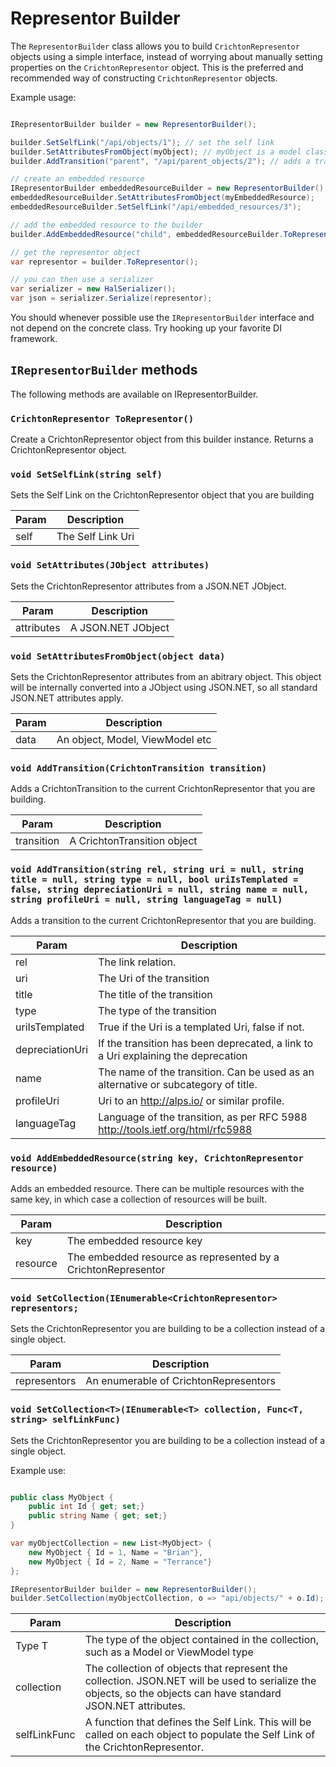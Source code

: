 # Representor Builder

The ```RepresentorBuilder``` class allows you to build ```CrichtonRepresentor``` objects using a simple interface, instead of worrying about manually setting properties on the ```CrichtonRepresentor``` object. This is the preferred and recommended way of constructing ```CrichtonRepresentor``` objects.

Example usage:

```csharp

IRepresentorBuilder builder = new RepresentorBuilder();

builder.SetSelfLink("/api/objects/1"); // set the self link
builder.SetAttributesFromObject(myObject); // myObject is a model class
builder.AddTransition("parent", "/api/parent_objects/2"); // adds a transition

// create an embedded resource
IRepresentorBuilder embeddedResourceBuilder = new RepresentorBuilder();
embeddedResourceBuilder.SetAttributesFromObject(myEmbeddedResource);
embeddedResourceBuilder.SetSelfLink("/api/embedded_resources/3");

// add the embedded resource to the builder
builder.AddEmbeddedResource("child", embeddedResourceBuilder.ToRepresentor());

// get the representor object
var representor = builder.ToRepresentor();

// you can then use a serializer
var serializer = new HalSerializer();
var json = serializer.Serialize(representor);

```

You should whenever possible use the ```IRepresentorBuilder``` interface and not depend on the concrete class. Try hooking up your favorite DI framework.

## ```IRepresentorBuilder``` methods

The following methods are available on IRepresentorBuilder.

### ```CrichtonRepresentor ToRepresentor()```
Create a CrichtonRepresentor object from this builder instance. Returns a CrichtonRepresentor object.

### ```void SetSelfLink(string self)```
Sets the Self Link on the CrichtonRepresentor object that you are building

Param | Description
--- | ---
self | The Self Link Uri 

### ```void SetAttributes(JObject attributes)```
Sets the CrichtonRepresentor attributes from a JSON.NET JObject.

Param | Description
--- | ---
attributes | A JSON.NET JObject 

### ```void SetAttributesFromObject(object data)```
Sets the CrichtonRepresentor attributes from an abitrary object. This object will be internally converted into a JObject using JSON.NET, so all standard JSON.NET attributes apply.

Param | Description
--- | ---
data | An object, Model, ViewModel etc 

### ```void AddTransition(CrichtonTransition transition)```
Adds a CrichtonTransition to the current CrichtonRepresentor that you are building.

Param | Description
--- | ---
transition | A CrichtonTransition object 


### ```void AddTransition(string rel, string uri = null, string title = null, string type = null, bool uriIsTemplated = false, string depreciationUri = null, string name = null, string profileUri = null, string languageTag = null)```
Adds a transition to the current CrichtonRepresentor that you are building.

Param | Description
--- | ---
rel | The link relation. 
uri | The Uri of the transition 
title | The title of the transition 
type | The type of the transition 
uriIsTemplated | True if the Uri is a templated Uri, false if not. 
depreciationUri | If the transition has been deprecated, a link to a Uri explaining the deprecation 
name | The name of the transition. Can be used as an alternative or subcategory of title. 
profileUri | Uri to an http://alps.io/ or similar profile. 
languageTag | Language of the transition, as per RFC 5988 http://tools.ietf.org/html/rfc5988 


### ```void AddEmbeddedResource(string key, CrichtonRepresentor resource)```
Adds an embedded resource. There can be multiple resources with the same key, in which case a collection of resources will be built.

Param | Description
--- | ---
key | The embedded resource key 
resource | The embedded resource as represented by a CrichtonRepresentor 


### ```void SetCollection(IEnumerable<CrichtonRepresentor> representors;```
Sets the CrichtonRepresentor you are building to be a collection instead of a single object.

Param | Description
--- | ---
representors | An enumerable of CrichtonRepresentors 


### ```void SetCollection<T>(IEnumerable<T> collection, Func<T, string> selfLinkFunc)```
Sets the CrichtonRepresentor you are building to be a collection instead of a single object.

Example use:

```csharp

public class MyObject {
    public int Id { get; set;}
    public string Name { get; set;}
}

var myObjectCollection = new List<MyObject> { 
    new MyObject { Id = 1, Name = "Brian"}, 
    new MyObject { Id = 2, Name = "Terrance"}
};

IRepresentorBuilder builder = new RepresentorBuilder();
builder.SetCollection(myObjectCollection, o => "api/objects/" + o.Id);

```

Param | Description
--- | ---
Type T | The type of the object contained in the collection, such as a Model or ViewModel type
collection | The collection of objects that represent the collection. JSON.NET will be used to serialize the objects, so the objects can have standard JSON.NET attributes. 
selfLinkFunc | A function that defines the Self Link. This will be called on each object to populate the Self Link of the CrichtonRepresentor. 